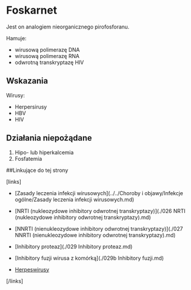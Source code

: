 # Foskarnet

Jest on analogiem nieorganicznego pirofosforanu.

Hamuje:

-  wirusową polimerazę DNA
-  wirusową polimerazę RNA
-  odwrotną transkryptazę HIV





## Wskazania

Wirusy:

-  Herpersirusy
-  HBV
-  HIV





## Działania niepożądane

1. Hipo- lub hiperkalcemia
2. Fosfatemia





##Linkujące do tej strony

[links]

- [Zasady leczenia infekcji wirusowych](../../Choroby i objawy/Infekcje ogólne/Zasady leczenia infekcji wirusowych.md)

- [NRTI (nukleozydowe inhibitory odwrotnej transkryptazy)](./026 NRTI (nukleozydowe inhibitory odwrotnej transkryptazy).md)

- [NNRTI (nienukleozydowe inhibitory odwrotnej transkryptazy)](./027 NNRTI (nienukleozydowe inhibitory odwrotnej transkryptazy).md)

- [Inhibitory proteaz](./029 Inhibitory proteaz.md)

- [Inhibitory fuzji wirusa z komórką](./029b Inhibitory fuzji.md)

- [Herpeswirusy](../../Patogeny/Wirusy/Herpeswirusy.md)


[/links]












